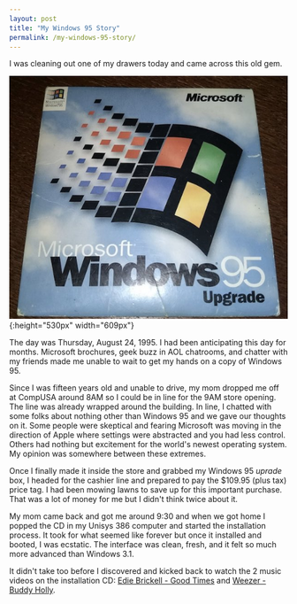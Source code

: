 ```yaml
---
layout: post
title: "My Windows 95 Story"
permalink: /my-windows-95-story/
---
```

I was cleaning out one of my drawers today and came across this old gem.

![Windows 95 CD-ROM](/media/windows-95.jpg){:height="530px" width="609px"}

The day was Thursday, August 24, 1995.  I had been anticipating this day for months.  Microsoft brochures, geek buzz in AOL chatrooms, and chatter with my friends made me unable to wait to get my hands on a copy of Windows 95.

Since I was fifteen years old and unable to drive, my mom dropped me off at CompUSA around 8AM so I could be in line for the 9AM store opening.
The line was already wrapped around the building.  In line, I chatted with some folks about nothing other than Windows 95 and we gave our thoughts on it.  Some people
were skeptical and fearing Microsoft was moving in the direction of Apple where settings were abstracted and you had less control.  Others had nothing but excitement
for the world's newest operating system.  My opinion was somewhere between these extremes.

Once I finally made it inside the store and grabbed my Windows 95 _uprade_ box, I headed for the cashier line and prepared to pay the $109.95 (plus tax) price tag.  I
had been mowing lawns to save up for this important purchase.  That was a lot of money for me but I didn't think twice about it.

My mom came back and got me around 9:30 and when we got home I popped the CD in my Unisys 386 computer and started the installation process.  It took for what seemed
like forever but once it installed and booted, I was ecstatic.  The interface was clean, fresh, and it felt so much more advanced than Windows 3.1.

It didn't take too before I discovered and kicked back to watch the 2 music videos on the installation CD: [Edie Brickell - Good Times](https://www.youtube.com/watch?v=iqL1BLzn3qc) and [Weezer - Buddy Holly](https://www.youtube.com/watch?v=ApN2eLI4d-4).



